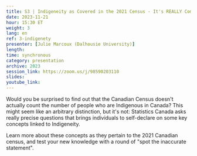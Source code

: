 ```yaml
---
title: S3 | Indigeneity as Covered in the 2021 Census - It's REALLY Complicated
date: 2023-11-21
hour: 15:30 ET
weight: 3
lang: en
ref: 3-indigenety
presenter: [Julie Marcoux (Dalhousie University)]
length:
time: synchronous
category: presentation
archive: 2023
session_link: https://zoom.us/j/98590203110
slides:
youtube_link:
---
```

Would you be surprised to find out that the Canadian Census doesn't actually count the number of people who are Indigenous in Canada? This might seem like an arbitrary distinction, but it's not: Statistics Canada asks really precise questions that brings individuals to self-declare on some key concepts linked to Indigeneity. <!--more-->

Learn more about these concepts as they pertain to the 2021 Canadian census, and test your new knowledge with a round of "spot the inaccurate statement".
